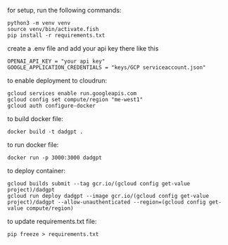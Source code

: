 for setup, run the following commands:

```fish
python3 -m venv venv
source venv/bin/activate.fish
pip install -r requirements.txt
```

create a .env file and add your api key there like this 

```
OPENAI_API_KEY = "your api key"
GOOGLE_APPLICATION_CREDENTIALS = "keys/GCP serviceaccount.json"
```

to enable deployment to cloudrun:
```fish
gcloud services enable run.googleapis.com
gcloud config set compute/region "me-west1"
gcloud auth configure-docker
```

to build docker file:
```fish
docker build -t dadgpt .
```

to run docker file:
```fish
docker run -p 3000:3000 dadgpt
```

to deploy container:
```fish
gcloud builds submit --tag gcr.io/(gcloud config get-value project)/dadgpt
gcloud run deploy dadgpt --image gcr.io/(gcloud config get-value project)/dadgpt --allow-unauthenticated --region=(gcloud config get-value compute/region)
```

to update requirements.txt file:
```fish
pip freeze > requirements.txt
```
